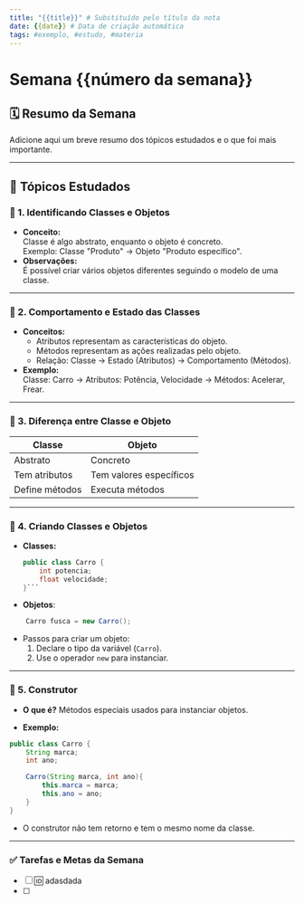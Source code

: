 ```yaml
---
title: "{{title}}" # Substituído pelo título da nota
date: {{date}} # Data de criação automática
tags: #exemplo, #estudo, #materia
---
```

# Semana {{número da semana}}

## 🗓 Resumo da Semana  
Adicione aqui um breve resumo dos tópicos estudados e o que foi mais importante.  

---

## 📖 Tópicos Estudados  

### 🧩 1. Identificando Classes e Objetos  
- **Conceito:**  
  Classe é algo abstrato, enquanto o objeto é concreto.  
  Exemplo: Classe "Produto" → Objeto "Produto específico".  
- **Observações:**  
  É possível criar vários objetos diferentes seguindo o modelo de uma classe.  

---

### 🧩 2. Comportamento e Estado das Classes  
- **Conceitos:**  
  - Atributos representam as características do objeto.  
  - Métodos representam as ações realizadas pelo objeto.  
  - Relação: Classe → Estado (Atributos) → Comportamento (Métodos).  
- **Exemplo:**  
  Classe: Carro → Atributos: Potência, Velocidade → Métodos: Acelerar, Frear.  

---

### 🧩 3. Diferença entre Classe e Objeto  
| Classe         | Objeto                   |
| -------------- | ------------------------ |
| Abstrato       | Concreto                 |
| Tem atributos  | Tem valores específicos  |
| Define métodos | Executa métodos          |

---

### 🧩 4. Criando Classes e Objetos  
- **Classes:**  
  ```java
  public class Carro {
      int potencia;
      float velocidade;
  }```

- **Objetos**: 
```java
	Carro fusca = new Carro(); 
```
- Passos para criar um objeto:
	1. Declare o tipo da variável (`Carro`).
	2. Use o operador `new` para instanciar.

---

### 🧩 5. Construtor

- **O que é?**
Métodos especiais usados para instanciar objetos.

- **Exemplo:**
```java
public class Carro {
	String marca;
	int ano;

	Carro(String marca, int ano){
		this.marca = marca;
		this.ano = ano;
	}
}
```

- O construtor não tem retorno e tem o mesmo nome da classe.

---

### ✅ **Tarefas e Metas da Semana**

- [ ] 🆔 adasdada
- [ ] 